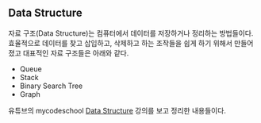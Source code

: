 ## Data Structure 

자료 구조(Data Structure)는 컴퓨터에서 데이터를 저장하거나 정리하는 방법들이다. 
효율적으로 데이터를 찾고 삽입하고, 삭제하고 하는 조작들을 쉽게 하기 위해서 만들어졌고 대표적인 자료 구조들은 아래와 같다. 

- Queue
- Stack
- Binary Search Tree
- Graph

유튜브의 mycodeschool [Data Structure](https://www.youtube.com/playlist?list=PL2_aWCzGMAwI3W_JlcBbtYTwiQSsOTa6P) 강의를 보고 정리한 내용들이다. 